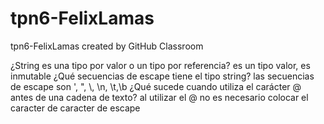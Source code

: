 # tpn6-FelixLamas
tpn6-FelixLamas created by GitHub Classroom

¿String es una tipo por valor o un tipo por referencia?
es un tipo valor, es inmutable
¿Qué secuencias de escape tiene el tipo string?
las secuencias de escape son \', \", \\, \n, \t,\b
¿Qué sucede cuando utiliza el carácter @ antes de una cadena de texto?
al utilizar el @ no es necesario colocar el caracter de caracter de escape
